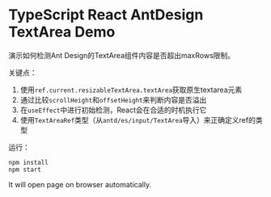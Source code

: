 TypeScript React AntDesign TextArea Demo
=================================

演示如何检测Ant Design的TextArea组件内容是否超出maxRows限制。

关键点：
1. 使用`ref.current.resizableTextArea.textArea`获取原生textarea元素
2. 通过比较`scrollHeight`和`offsetHeight`来判断内容是否溢出
3. 在`useEffect`中进行初始检测，React会在合适的时机执行它
4. 使用`TextAreaRef`类型（从`antd/es/input/TextArea`导入）来正确定义ref的类型

运行：
```
npm install
npm start
```

It will open page on browser automatically.
